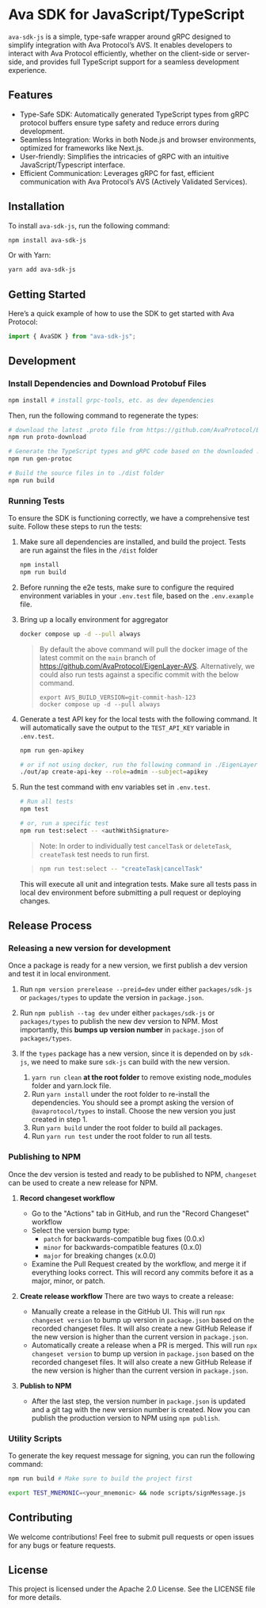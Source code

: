 # Ava SDK for JavaScript/TypeScript

`ava-sdk-js` is a simple, type-safe wrapper around gRPC designed to simplify integration with Ava Protocol’s AVS. It enables developers to interact with Ava Protocol efficiently, whether on the client-side or server-side, and provides full TypeScript support for a seamless development experience.

## Features

- Type-Safe SDK: Automatically generated TypeScript types from gRPC protocol buffers ensure type safety and reduce errors during development.
- Seamless Integration: Works in both Node.js and browser environments, optimized for frameworks like Next.js.
- User-friendly: Simplifies the intricacies of gRPC with an intuitive JavaScript/Typescript interface.
- Efficient Communication: Leverages gRPC for fast, efficient communication with Ava Protocol’s AVS (Actively Validated Services).

## Installation

To install `ava-sdk-js`, run the following command:

```bash
npm install ava-sdk-js
```

Or with Yarn:

```bash
yarn add ava-sdk-js
```

## Getting Started

Here’s a quick example of how to use the SDK to get started with Ava Protocol:

```typescript
import { AvaSDK } from "ava-sdk-js";
```

## Development

### Install Dependencies and Download Protobuf Files

```bash
npm install # install grpc-tools, etc. as dev dependencies
```

Then, run the following command to regenerate the types:

```bash
# download the latest .proto file from https://github.com/AvaProtocol/EigenLayer-AVS
npm run proto-download

# Generate the TypeScript types and gRPC code based on the downloaded .proto file
npm run gen-protoc

# Build the source files in to ./dist folder
npm run build
```

### Running Tests

To ensure the SDK is functioning correctly, we have a comprehensive test suite. Follow these steps to run the tests:

1. Make sure all dependencies are installed, and build the project. Tests are run against the files in the `/dist` folder
   ```bash
   npm install
   npm run build
   ```
2. Before running the e2e tests, make sure to configure the required environment variables in your `.env.test` file, based on the `.env.example` file.

3. Bring up a locally environment for aggregator

   ```bash
   docker compose up -d --pull always
   ```

   > By default the above command will pull the docker image of the latest commit on the `main` branch of https://github.com/AvaProtocol/EigenLayer-AVS. Alternatively, we could also run tests against a specific commit with the below command.
   >
   > ```
   > export AVS_BUILD_VERSION=git-commit-hash-123
   > docker compose up -d --pull always
   > ```

4. Generate a test API key for the local tests with the following command. It will automatically save the output to the `TEST_API_KEY` variable in `.env.test`.

   ```bash
   npm run gen-apikey

   # or if not using docker, run the following command in ./EigenLayer-AVS/out
   ./out/ap create-api-key --role=admin --subject=apikey
   ```

5. Run the test command with env variables set in `.env.test`.

   ```bash
   # Run all tests
   npm test

   # or, run a specific test
   npm run test:select -- <authWithSignature>
   ```

   > Note: In order to individually test `cancelTask` or `deleteTask`, `createTask` test needs to run first.

   > ```bash
   > npm run test:select -- "createTask|cancelTask"
   > ```

   This will execute all unit and integration tests. Make sure all tests pass in local dev environment before submitting a pull request or deploying changes.

## Release Process

### Releasing a new version for development

Once a package is ready for a new version, we first publish a dev version and test it in local environment.

1. Run `npm version prerelease --preid=dev` under either `packages/sdk-js` or `packages/types` to update the version in `package.json`.
2. Run `npm publish --tag dev` under either `packages/sdk-js` or `packages/types` to publish the new dev version to NPM. Most importantly, this **bumps up version number** in `package.json` of `packages/types`.
3. If the `types` package has a new version, since it is depended on by `sdk-js`, we need to make sure `sdk-js` can build with the new version.

   1. `yarn run clean` **at the root folder** to remove existing node_modules folder and yarn.lock file.
   2. Run `yarn install` under the root folder to re-install the dependencies. You should see a prompt asking the version of `@avaprotocol/types` to install. Choose the new version you just created in step 1.
   3. Run `yarn build` under the root folder to build all packages.
   4. Run `yarn run test` under the root folder to run all tests.

### Publishing to NPM

Once the dev version is tested and ready to be published to NPM, `changeset` can be used to create a new release for NPM.

1. **Record changeset workflow**

   - Go to the "Actions" tab in GitHub, and run the "Record Changeset" workflow
   - Select the version bump type:
     - `patch` for backwards-compatible bug fixes (0.0.x)
     - `minor` for backwards-compatible features (0.x.0)
     - `major` for breaking changes (x.0.0)
   - Examine the Pull Request created by the workflow, and merge it if everything looks correct. This will record any commits before it as a major, minor, or patch.

2. **Create release workflow**
   There are two ways to create a release:
   - Manually create a release in the GitHub UI. This will run `npx changeset version` to bump up version in `package.json` based on the recorded changeset files. It will also create a new GitHub Release if the new version is higher than the current version in `package.json`.
   - Automatically create a release when a PR is merged. This will run `npx changeset version` to bump up version in `package.json` based on the recorded changeset files. It will also create a new GitHub Release if the new version is higher than the current version in `package.json`.
3. **Publish to NPM**
   - After the last step, the version number in `package.json` is updated and a git tag with the new version number is created. Now you can publish the production version to NPM using `npm publish`.

### Utility Scripts

To generate the key request message for signing, you can run the following command:

```bash
npm run build # Make sure to build the project first

export TEST_MNEMONIC=<your_mnemonic> && node scripts/signMessage.js
```

## Contributing

We welcome contributions! Feel free to submit pull requests or open issues for any bugs or feature requests.

## License

This project is licensed under the Apache 2.0 License. See the LICENSE file for more details.
